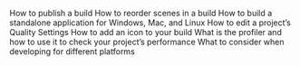 How to publish a build
How to reorder scenes in a build
How to build a standalone application for Windows, Mac, and Linux
How to edit a project’s Quality Settings
How to add an icon to your build
What is the profiler and how to use it to check your project’s performance
What to consider when developing for different platforms